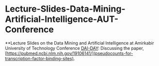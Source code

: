 # Lecture-Slides-Data-Mining-Artificial-Intelligence-AUT-Conference
**Lecture Slides on the Data Mining and Artificial Intelligence at Amirkabir University of Technology Conference [DAI-DAY](https://dai-day.aut.ac.ir/): Discussing the paper, [https://pubmed.ncbi.nlm.nih.gov/19106141/](pseudocounts-for-transcription-factor-binding-sites).
